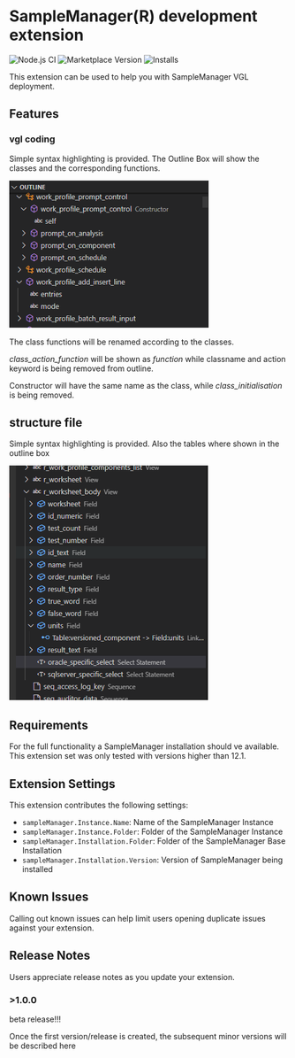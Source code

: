 # SampleManager(R) development extension
![Node.js CI](https://github.com/Sanifant/vgl-language/workflows/Node.js%20CI/badge.svg?branch=development)
![Marketplace Version](https://vsmarketplacebadge.apphb.com/version/stefanpetersen.samplemanager-tools.svg)
![Installs](https://vsmarketplacebadge.apphb.com/installs-short/stefanpetersen.samplemanager-tools.svg)

This extension can be used to help you with SampleManager VGL deployment.

## Features

### vgl coding

Simple syntax highlighting is provided.
The Outline Box will show the classes and the corresponding functions.

![Outline Box](media/vgl-outline.png)


The class functions will be renamed according to the classes.

*class_action_function* will be shown as *function* while classname and action keyword is being removed from outline.

Constructor will have the same name as the class, while *class_initialisation* is being removed.

## structure file

Simple syntax highlighting is provided.
Also the tables where shown in the outline box

![Outline Box](media/structure-outline.png)


## Requirements

For the full functionality a SampleManager installation should ve available.
This extension set was only tested with versions higher than 12.1.

## Extension Settings

This extension contributes the following settings:

* `sampleManager.Instance.Name`: Name of the SampleManager Instance
* `sampleManager.Instance.Folder`: Folder of the SampleManager Instance
* `sampleManager.Installation.Folder`: Folder of the SampleManager Base Installation
* `sampleManager.Installation.Version`: Version of SampleManager being installed

## Known Issues

Calling out known issues can help limit users opening duplicate issues against your extension.

## Release Notes

Users appreciate release notes as you update your extension.

### >1.0.0
beta release!!!

Once the first version/release is created, the subsequent minor versions will be described here
